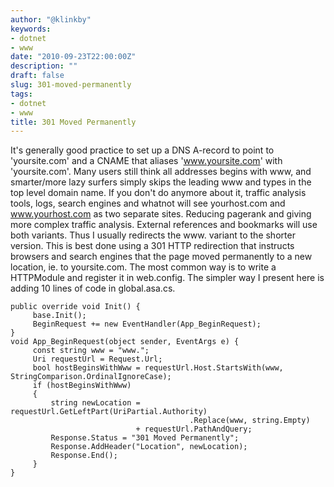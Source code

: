 ```yaml
---
author: "@klinkby"
keywords:
- dotnet
- www
date: "2010-09-23T22:00:00Z"
description: ""
draft: false
slug: 301-moved-permanently
tags:
- dotnet
- www
title: 301 Moved Permanently
---
```



It's generally good practice to set up a DNS A-record to point to 'yoursite.com' and a CNAME that aliases 'www.yoursite.com' with 'yoursite.com'. Many users still think all addresses begins with www, and smarter/more lazy surfers simply skips the leading www and types in the top level domain name. If you don't do anymore about it, traffic analysis tools, logs, search engines and whatnot will see yourhost.com and www.yourhost.com as two separate sites. Reducing pagerank and giving more complex traffic analysis. External references and bookmarks will use both variants. Thus I usually redirects the www. variant to the shorter version. This is best done using a 301 HTTP redirection that instructs browsers and search engines that the page moved permanently to a new location, ie. to yoursite.com. The most common way is to write a HTTPModule and register it in web.config. The simpler way I present here is adding 10 lines of code in global.asa.cs.   
<pre class="csharpcode"><code><span class="kwrd">public</span> <span class="kwrd">override</span> <span class="kwrd">void</span> Init() {
     <span class="kwrd">base</span>.Init();
     BeginRequest += <span class="kwrd">new</span> EventHandler(App_BeginRequest);
}
<span class="kwrd">void</span> App_BeginRequest(<span class="kwrd">object</span> sender, EventArgs e) {
     <span class="kwrd">const</span> <span class="kwrd">string</span> www = <span class="str">"www."</span>;
     Uri requestUrl = Request.Url;
     <span class="kwrd">bool</span> hostBeginsWithWww = requestUrl.Host.StartsWith(www, StringComparison.OrdinalIgnoreCase);
     <span class="kwrd">if</span> (hostBeginsWithWww)
     {
         <span class="kwrd">string</span> newLocation = requestUrl.GetLeftPart(UriPartial.Authority)
                                        .Replace(www, <span class="kwrd">string</span>.Empty)
                            + requestUrl.PathAndQuery;
         Response.Status = <span class="str">"301 Moved Permanently"</span>;
         Response.AddHeader(<span class="str">"Location"</span>, newLocation);
         Response.End();
     }
} </code></pre>


